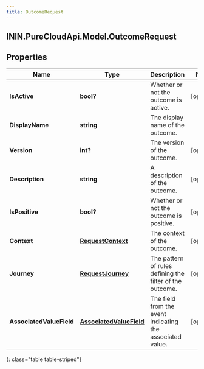 ```yaml
---
title: OutcomeRequest
---
```

## ININ.PureCloudApi.Model.OutcomeRequest

## Properties

|Name | Type | Description | Notes|
|------------ | ------------- | ------------- | -------------|
| **IsActive** | **bool?** | Whether or not the outcome is active. | [optional] |
| **DisplayName** | **string** | The display name of the outcome. | |
| **Version** | **int?** | The version of the outcome. | [optional] |
| **Description** | **string** | A description of the outcome. | [optional] |
| **IsPositive** | **bool?** | Whether or not the outcome is positive. | [optional] |
| **Context** | [**RequestContext**](RequestContext.html) | The context of the outcome. | [optional] |
| **Journey** | [**RequestJourney**](RequestJourney.html) | The pattern of rules defining the filter of the outcome. | [optional] |
| **AssociatedValueField** | [**AssociatedValueField**](AssociatedValueField.html) | The field from the event indicating the associated value. | [optional] |
{: class="table table-striped"}



